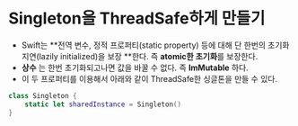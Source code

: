 # Singleton을 ThreadSafe하게 만들기

- Swift는  **전역 변수, 정적 프로퍼티(static property) 등에 대해 단 한번의 초기화 지연(lazily initialized)을 보장 **한다. 즉  **atomic한 초기화**를 보장한다.
- **상수** 는 한번 초기화되고나면 값을 바꿀 수 없다. 즉 **ImMutable** 하다. 
- 이 두 프로퍼티를 이용해서 아래와 같이 ThreadSafe한 싱글톤을 만들 수 있다.

```swift 
class Singleton {
    static let sharedInstance = Singleton()
}
```

